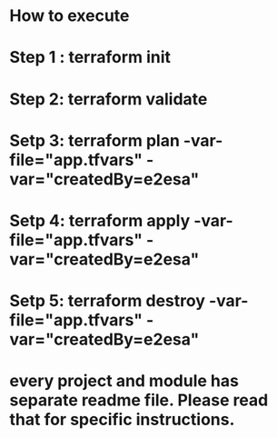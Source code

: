 
# How to execute
# Step 1 : terraform init
# Step 2: terraform validate
# Setp 3: terraform plan -var-file="app.tfvars" -var="createdBy=e2esa"
# Setp 4: terraform apply -var-file="app.tfvars" -var="createdBy=e2esa"
# Setp 5: terraform destroy -var-file="app.tfvars" -var="createdBy=e2esa"

# every project and module has separate readme file. Please read that for specific instructions. 
